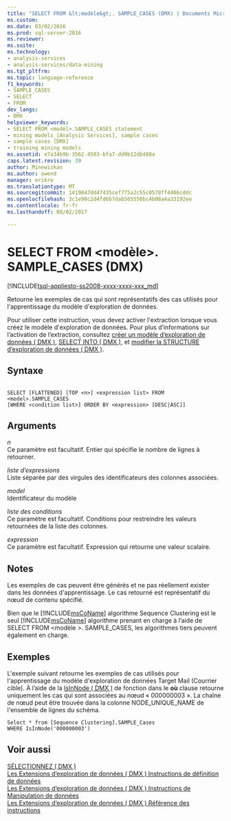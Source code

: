 ```yaml
---
title: "SELECT FROM &lt;modèle&gt;. SAMPLE_CASES (DMX) | Documents Microsoft"
ms.custom: 
ms.date: 03/02/2016
ms.prod: sql-server-2016
ms.reviewer: 
ms.suite: 
ms.technology:
- analysis-services
- analysis-services/data-mining
ms.tgt_pltfrm: 
ms.topic: language-reference
f1_keywords:
- SAMPLE_CASES
- SELECT
- FROM
dev_langs:
- DMX
helpviewer_keywords:
- SELECT FROM <model>.SAMPLE_CASES statement
- mining models [Analysis Services], sample cases
- sample cases [DMX]
- training mining models
ms.assetid: e7a34b9b-3562-4503-bfa7-dd9b12db480a
caps.latest.revision: 39
author: Minewiskan
ms.author: owend
manager: erikre
ms.translationtype: MT
ms.sourcegitcommit: 1419847dd47435cef775a2c55c0578ff4406cddc
ms.openlocfilehash: 3c1e90c2d4fd6b7dab565550bc4b08a4a33192ee
ms.contentlocale: fr-fr
ms.lasthandoff: 08/02/2017

---
```

# <a name="select-from-ltmodelgtsamplecases-dmx"></a>SELECT FROM &lt;modèle&gt;. SAMPLE_CASES (DMX)
[!INCLUDE[tsql-appliesto-ss2008-xxxx-xxxx-xxx_md](../includes/tsql-appliesto-ss2008-xxxx-xxxx-xxx-md.md)]

  Retourne les exemples de cas qui sont représentatifs des cas utilisés pour l'apprentissage du modèle d'exploration de données.  
  
 Pour utiliser cette instruction, vous devez activer l'extraction lorsque vous créez le modèle d'exploration de données. Pour plus d’informations sur l’activation de l’extraction, consultez [créer un modèle d’exploration de données &#40; DMX &#41;](../dmx/create-mining-model-dmx.md), [SELECT INTO &#40; DMX &#41;](../dmx/select-into-dmx.md), et [modifier la STRUCTURE d’exploration de données &#40; DMX &#41;](../dmx/alter-mining-structure-dmx.md).  
  
## <a name="syntax"></a>Syntaxe  
  
```  
  
SELECT [FLATTENED] [TOP <n>] <expression list> FROM <model>.SAMPLE_CASES  
[WHERE <condition list>] ORDER BY <expression> [DESC|ASC]]  
```  
  
## <a name="arguments"></a>Arguments  
 *n*  
 Ce paramètre est facultatif. Entier qui spécifie le nombre de lignes à retourner.  
  
 *liste d’expressions*  
 Liste séparée par des virgules des identificateurs des colonnes associées.  
  
 *model*  
 Identificateur du modèle  
  
 *liste des conditions*  
 Ce paramètre est facultatif. Conditions pour restreindre les valeurs retournées de la liste des colonnes.  
  
 *expression*  
 Ce paramètre est facultatif. Expression qui retourne une valeur scalaire.  
  
## <a name="remarks"></a>Notes  
 Les exemples de cas peuvent être générés et ne pas réellement exister dans les données d'apprentissage. Le cas retourné est représentatif du nœud de contenu spécifié.  
  
 Bien que le [!INCLUDE[msCoName](../includes/msconame-md.md)] algorithme Sequence Clustering est le seul [!INCLUDE[msCoName](../includes/msconame-md.md)] algorithme prenant en charge à l’aide de SELECT FROM \<modèle >. SAMPLE_CASES, les algorithmes tiers peuvent également en charge.  
  
## <a name="examples"></a>Exemples  
 L'exemple suivant retourne les exemples de cas utilisés pour l'apprentissage du modèle d'exploration de données Target Mail (Courrier cible). À l’aide de la [IsInNode &#40; DMX &#41;](../dmx/isinnode-dmx.md) de fonction dans le **où** clause retourne uniquement les cas qui sont associées au nœud « 000000003 ». La chaîne de nœud peut être trouvée dans la colonne NODE_UNIQUE_NAME de l'ensemble de lignes du schéma.  
  
```  
Select * from [Sequence Clustering].SAMPLE_Cases  
WHERE IsInNode('000000003')  
```  
  
## <a name="see-also"></a>Voir aussi  
 [SÉLECTIONNEZ &#40; DMX &#41;](../dmx/select-dmx.md)   
 [Les Extensions d’exploration de données &#40; DMX &#41; Instructions de définition de données](../dmx/dmx-statements-data-definition.md)   
 [Les Extensions d’exploration de données &#40; DMX &#41; Instructions de Manipulation de données](../dmx/dmx-statements-data-manipulation.md)   
 [Les Extensions d’exploration de données &#40; DMX &#41; Référence des instructions](../dmx/data-mining-extensions-dmx-statements.md)  
  
  

